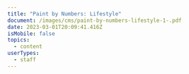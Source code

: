 ```yaml
---
title: "Paint by Numbers: Lifestyle"
document: /images/cms/paint-by-numbers-lifestyle-1-.pdf
date: 2023-03-01T20:09:41.416Z
isMobile: false
topics:
  - content
userTypes:
  - staff
---
```

